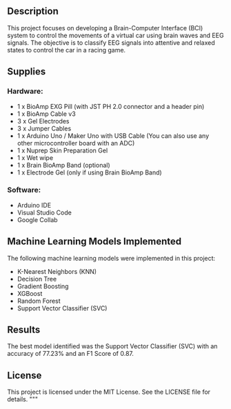 ## Description 

This project focuses on developing a Brain-Computer Interface (BCI) system to control the movements of a virtual car using brain waves and EEG signals. The objective is to classify EEG signals into attentive and relaxed states to control the car in a racing game.

## Supplies

### Hardware:
- 1 x BioAmp EXG Pill (with JST PH 2.0 connector and a header pin)
- 1 x BioAmp Cable v3
- 3 x Gel Electrodes
- 3 x Jumper Cables
- 1 x Arduino Uno / Maker Uno with USB Cable (You can also use any other microcontroller board with an ADC)
- 1 x Nuprep Skin Preparation Gel
- 1 x Wet wipe
- 1 x Brain BioAmp Band (optional)
- 1 x Electrode Gel (only if using Brain BioAmp Band)

### Software:
- Arduino IDE
- Visual Studio Code
- Google Collab

## Machine Learning Models Implemented

The following machine learning models were implemented in this project:
- K-Nearest Neighbors (KNN)
- Decision Tree
- Gradient Boosting
- XGBoost
- Random Forest
- Support Vector Classifier (SVC)

## Results

The best model identified was the Support Vector Classifier (SVC) with an accuracy of 77.23% and an F1 Score of 0.87.

## License

This project is licensed under the MIT License. See the LICENSE file for details.
"""

